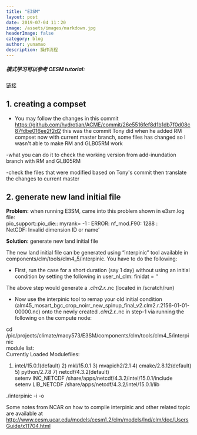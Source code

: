 ```yaml
---
title: "E3SM"
layout: post
date: 2019-07-04 11：20
image: /assets/images/markdown.jpg
headerImage: false
category: blog
author: yunamao
description: 操作流程
---
```


##### 模式学习可以参考 CESM tutorial: 
[链接](http://www.cesm.ucar.edu/events/tutorials/?ref=nav)

## <strong>1. creating a compset</strong>
- You may follow the changes in this commit
https://github.com/hydrotian/ACME/commit/26e5516fef8d1b1db7f0d08c87fdbe016ee2f2d2 
this was the commit Tony did when he added RM compset
now with current master branch, some files has changed so I wasn't able to make RM and GLB05RM work

-what you can do it to check the working version from add-inundation branch with RM and GLB05RM

-check the files that were modified based on Tony's commit
then translate the changes to current master

## <strong>2. generate new land initial file</strong>
<strong>Problem:</strong> when running E3SM, came into this problem shown in e3sm.log file: <br>
pio_support::pio_die:: myrank=          -1 : ERROR: nf_mod.F90:        1288 : <br>
 NetCDF: Invalid dimension ID or name’<br>
 
<strong>Solution:</strong> generate new land initial file
 
The new land initial file can be generated using “interpinic” tool available in components/clm/tools/clm4_5/interpinic. You have to do the following:<br>

- First, run the case for a short duration (say 1 day) without using an initial condition by setting the following in user_nl_clm:
finidat = ‘’ <br>

The above step would generate a *.clm2.r.*.nc (located in /scratch/run)<br>

- Now use the interpinic tool to remap your old initial condition (alm45_mosart_bgc_crop_noirr_new_spinup_final_v2.clm2.r.2156-01-01-00000.nc) onto the newly created *.clm2.r.*.nc in step-1 via running the following on the compute node:<br>

cd /pic/projects/climate/maoy573/E3SM/components/clm/tools/clm4_5/interpinic<br>
module list:<br>
Currently Loaded Modulefiles:<br>
  1) intel/15.0.1(default) 2) mkl/15.0.1 3) mvapich2/2.1  4) cmake/2.8.12(default)  5) python/2.7.8     7) netcdf/4.3.2(default)<br>
setenv INC_NETCDF /share/apps/netcdf/4.3.2/intel/15.0.1/include<br>
setenv LIB_NETCDF /share/apps/netcdf/4.3.2/intel/15.0.1/lib<br>

./interpinic -i <path-to-old-initial-condition> -o <path-to-new-restart-file><br>

Some notes from NCAR on how to compile interpinic and other related topic are available at <br> http://www.cesm.ucar.edu/models/cesm1.2/clm/models/lnd/clm/doc/UsersGuide/x11704.html<br>


